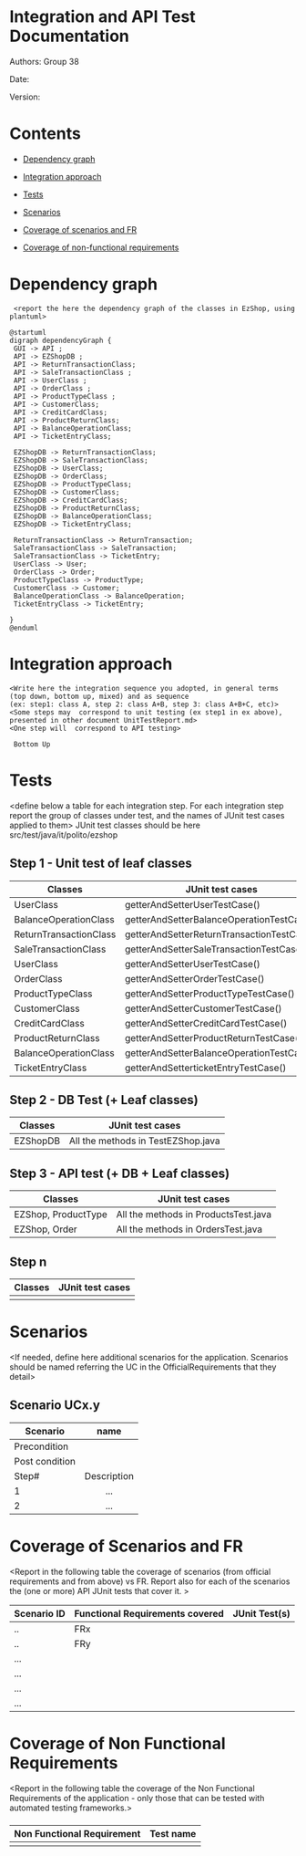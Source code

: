 # Integration and API Test Documentation

Authors: Group 38

Date:

Version:

# Contents

- [Dependency graph](#dependency-graph)

- [Integration approach](#integration)

- [Tests](#tests)

- [Scenarios](#scenarios)

- [Coverage of scenarios and FR](#scenario-coverage)
- [Coverage of non-functional requirements](#nfr-coverage)



# Dependency graph 

     <report the here the dependency graph of the classes in EzShop, using plantuml>

```plantuml
@startuml
digraph dependencyGraph {
 GUI -> API ;
 API -> EZShopDB ;
 API -> ReturnTransactionClass;
 API -> SaleTransactionClass ;
 API -> UserClass ;
 API -> OrderClass ;
 API -> ProductTypeClass ;
 API -> CustomerClass;
 API -> CreditCardClass;
 API -> ProductReturnClass;
 API -> BalanceOperationClass;
 API -> TicketEntryClass;

 EZShopDB -> ReturnTransactionClass;
 EZShopDB -> SaleTransactionClass;
 EZShopDB -> UserClass;
 EZShopDB -> OrderClass;
 EZShopDB -> ProductTypeClass;
 EZShopDB -> CustomerClass;
 EZShopDB -> CreditCardClass;
 EZShopDB -> ProductReturnClass;
 EZShopDB -> BalanceOperationClass;
 EZShopDB -> TicketEntryClass;

 ReturnTransactionClass -> ReturnTransaction;
 SaleTransactionClass -> SaleTransaction;
 SaleTransactionClass -> TicketEntry;
 UserClass -> User;
 OrderClass -> Order;
 ProductTypeClass -> ProductType;
 CustomerClass -> Customer;
 BalanceOperationClass -> BalanceOperation;
 TicketEntryClass -> TicketEntry;
 
}
@enduml
```
     
# Integration approach

    <Write here the integration sequence you adopted, in general terms (top down, bottom up, mixed) and as sequence
    (ex: step1: class A, step 2: class A+B, step 3: class A+B+C, etc)> 
    <Some steps may  correspond to unit testing (ex step1 in ex above), presented in other document UnitTestReport.md>
    <One step will  correspond to API testing>
    
     Bottom Up

#  Tests

   <define below a table for each integration step. For each integration step report the group of classes under test, and the names of
     JUnit test cases applied to them> JUnit test classes should be here src/test/java/it/polito/ezshop

## Step 1 - Unit test of leaf classes
| Classes                | JUnit test cases                          |
| ---------------------- | ----------------------------------------- |
| UserClass              | getterAndSetterUserTestCase()             |
| BalanceOperationClass  | getterAndSetterBalanceOperationTestCase() |
| ReturnTransactionClass | getterAndSetterReturnTransactionTestCase()|
| SaleTransactionClass   | getterAndSetterSaleTransactionTestCase()  |
| UserClass              | getterAndSetterUserTestCase()             |
| OrderClass             | getterAndSetterOrderTestCase()            |
| ProductTypeClass       | getterAndSetterProductTypeTestCase()      |
| CustomerClass          | getterAndSetterCustomerTestCase()         |
| CreditCardClass        | getterAndSetterCreditCardTestCase()       |
| ProductReturnClass     | getterAndSetterProductReturnTestCase()    |
| BalanceOperationClass  | getterAndSetterBalanceOperationTestCase() |
| TicketEntryClass       | getterAndSetterticketEntryTestCase()      |


## Step 2 - DB Test (+ Leaf classes)
| Classes  | JUnit test cases                   |
| -------- | ---------------------------------- |
| EZShopDB | All the methods in TestEZShop.java |

## Step 3 - API test (+ DB + Leaf classes)

| Classes                | JUnit test cases                          |
| ---------------------- | ----------------------------------------- |
| EZShop, ProductType    | All the methods in ProductsTest.java      |  
| EZShop, Order          | All the methods in OrdersTest.java        |  

## Step n 

| Classes  | JUnit test cases |
|--|--|
|||


# Scenarios


<If needed, define here additional scenarios for the application. Scenarios should be named
 referring the UC in the OfficialRequirements that they detail>

## Scenario UCx.y

| Scenario |  name |
| ------------- |:-------------:| 
|  Precondition     |  |
|  Post condition     |   |
| Step#        | Description  |
|  1     |  ... |  
|  2     |  ... |



# Coverage of Scenarios and FR


<Report in the following table the coverage of  scenarios (from official requirements and from above) vs FR. 
Report also for each of the scenarios the (one or more) API JUnit tests that cover it. >




| Scenario ID | Functional Requirements covered | JUnit  Test(s) | 
| ----------- | ------------------------------- | ----------- | 
|  ..         | FRx                             |             |             
|  ..         | FRy                             |             |             
| ...         |                                 |             |             
| ...         |                                 |             |             
| ...         |                                 |             |             
| ...         |                                 |             |             



# Coverage of Non Functional Requirements


<Report in the following table the coverage of the Non Functional Requirements of the application - only those that can be tested with automated testing frameworks.>


### 

| Non Functional Requirement | Test name |
| -------------------------- | --------- |
|                            |           |


